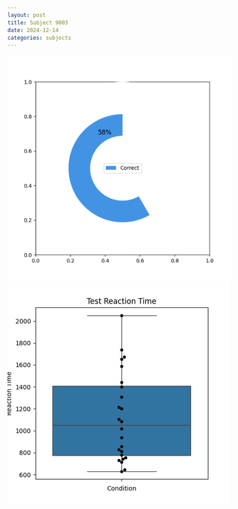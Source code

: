```yaml
---
layout: post
title: Subject 9003
date: 2024-12-14
categories: subjects
---
```


![](data/9003/run-5/9003_FN_acc_test.png)
![](data/9003/run-5/9003_FN_rt.png)
